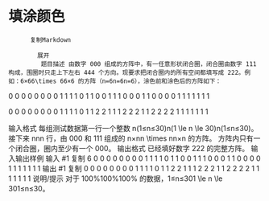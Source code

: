 # 填涂颜色


          复制Markdown
         
            展开
             题目描述 由数字 000 组成的方阵中，有一任意形状闭合圈，闭合圈由数字 111 构成，围圈时只走上下左右 444 个方向。现要求把闭合圈内的所有空间都填写成 222。例如：6×66\times 66×6 的方阵（n=6n=6n=6），涂色前和涂色后的方阵如下：
0 0 0 0 0 0
0 0 1 1 1 1
0 1 1 0 0 1
1 1 0 0 0 1
1 0 0 0 0 1
1 1 1 1 1 1

0 0 0 0 0 0
0 0 1 1 1 1
0 1 1 2 2 1
1 1 2 2 2 1
1 2 2 2 2 1
1 1 1 1 1 1

 输入格式 每组测试数据第一行一个整数 n(1≤n≤30)n(1 \le n \le 30)n(1≤n≤30)。
接下来 nnn 行，由 000 和 111 组成的 n×nn \times nn×n 的方阵。
方阵内只有一个闭合圈，圈内至少有一个 000。
 输出格式 已经填好数字 222 的完整方阵。
  输入输出样例 输入 #1 
    复制
   6
0 0 0 0 0 0
0 0 1 1 1 1
0 1 1 0 0 1
1 1 0 0 0 1
1 0 0 0 0 1
1 1 1 1 1 1
 输出 #1 
    复制
   0 0 0 0 0 0
0 0 1 1 1 1
0 1 1 2 2 1
1 1 2 2 2 1
1 2 2 2 2 1
1 1 1 1 1 1
 说明/提示 对于 100%100\%100% 的数据，1≤n≤301 \le n \le 301≤n≤30。
 